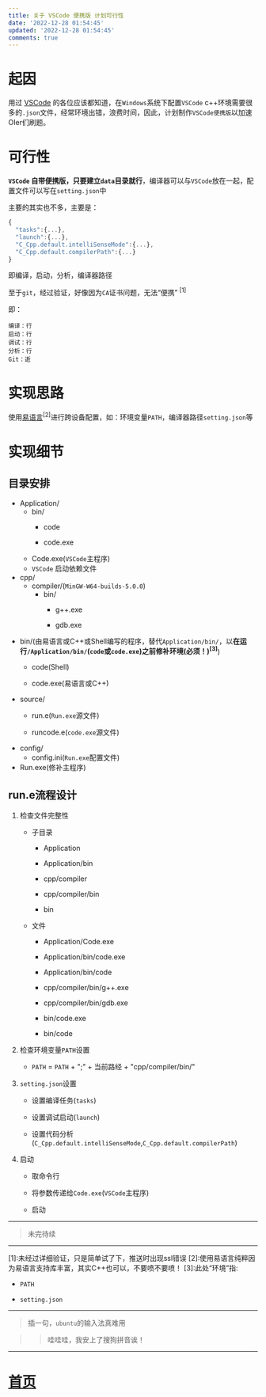 ```yaml
---
title: 关于 VSCode 便携版 计划可行性
date: '2022-12-28 01:54:45'
updated: '2022-12-28 01:54:45'
comments: true
---
```


# 起因

用过 [VSCode](https://code.visualstudio.com) 的各位应该都知道，在``Windows``系统下配置``VSCode`` c++环境需要很多的``.json``文件，经常环境出错，浪费时间，因此，计划制作``VSCode便携版``以加速OIer们刷题。

# 可行性

**``VSCode`` 自带便携版，只要建立``data``目录就行**，编译器可以与``VSCode``放在一起，配置文件可以写在``setting.json``中

主要的其实也不多，主要是：
```js
{
  "tasks":{...},
  "launch":{...},
  "C_Cpp.default.intelliSenseMode":{...},
  "C_Cpp.default.compilerPath":{...}
}
```

即编译，启动，分析，编译器路径

至于``git``，经过验证，好像因为``CA``证书问题，无法“便携” <sup>[1]</sup> 

即：
```
编译：行
启动：行
调试：行
分析：行
Git：逝
```
# 实现思路

使用[易语言](http://www.dywt.com.cn/)<sup>[2]</sup>进行跨设备配置，如：环境变量`PATH`，编译器路径`setting.json`等

# 实现细节

## 目录安排

- Application/
  - bin/
    - code

    - code.exe
  - Code.exe(``VSCode``主程序)
  - ``VSCode`` 启动依赖文件
- cpp/
  - compiler/(``MinGW-W64-builds-5.0.0``)
      - bin/
        - g++.exe

        - gdb.exe
- bin/(由易语言或C++或Shell编写的程序，替代``Application/bin/``，以**在运行``/Application/bin/``(``code``或``code.exe``)之前修补环境(必须！)<sup>[3]</sup>**)
  - code(Shell)

  - code.exe(易语言或C++)
- source/
  - run.e(``Run.exe``源文件)

  - runcode.e(``code.exe``源文件)
- config/
  - config.ini(``Run.exe``配置文件)
- Run.exe(修补主程序)

## run.e流程设计

1. 检查文件完整性

    - 子目录
      - Application

      - Application/bin
      - cpp/compiler
      - cpp/compiler/bin
      - bin
    - 文件
      - Application/Code.exe

      - Application/bin/code.exe
      - Application/bin/code
      - cpp/compiler/bin/g++.exe
      - cpp/compiler/bin/gdb.exe
      - bin/code.exe
      - bin/code
2. 检查环境变量``PATH``设置
    - ``PATH`` = ``PATH`` + ";" + 当前路经 + "cpp/compiler/bin/"
3. ``setting.json``设置
    - 设置编译任务(``tasks``)

    - 设置调试启动(``launch``)
    - 设置代码分析(``C_Cpp.default.intelliSenseMode``,``C_Cpp.default.compilerPath``)

4. 启动
    - 取命令行

    - 将参数传递给``Code.exe``(``VSCode``主程序)
    - 启动

---

> 未完待续

---

\[1\]:未经过详细验证，只是简单试了下，推送时出现ssl错误
\[2\]:使用易语言纯粹因为易语言支持库丰富，其实C++也可以，不要喷不要喷！
\[3\]:此处“环境”指:
- ``PATH``

- ``setting.json``

---

> 插一句，``ubuntu``的输入法真难用


>>哇哇哇，我安上了搜狗拼音诶！

---

# [首页](/)


